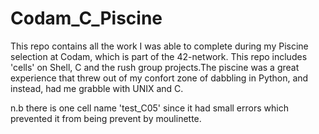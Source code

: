# Codam_C_Piscine

This repo contains all the work I was able to complete during my Piscine selection at Codam, which is part of the 42-network. This repo includes 'cells' on Shell, C and the rush group projects.The piscine was a great experience that threw out of my confort zone of dabbling in Python, and instead, had me grabble with UNIX and C. 

n.b there is one cell name 'test_C05' since it had small errors which prevented it from being prevent by moulinette.  
